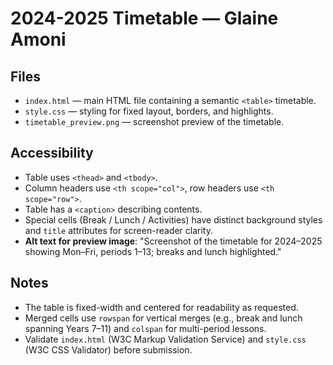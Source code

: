 # 2024-2025 Timetable — Glaine Amoni

## Files
- `index.html` — main HTML file containing a semantic `<table>` timetable.
- `style.css` — styling for fixed layout, borders, and highlights.
- `timetable_preview.png` — screenshot preview of the timetable.

## Accessibility
- Table uses `<thead>` and `<tbody>`.
- Column headers use `<th scope="col">`, row headers use `<th scope="row">`.
- Table has a `<caption>` describing contents.
- Special cells (Break / Lunch / Activities) have distinct background styles and `title` attributes for screen-reader clarity.
- **Alt text for preview image**: "Screenshot of the timetable for 2024–2025 showing Mon–Fri, periods 1–13; breaks and lunch highlighted."

## Notes
- The table is fixed-width and centered for readability as requested.
- Merged cells use `rowspan` for vertical merges (e.g., break and lunch spanning Years 7–11) and `colspan` for multi-period lessons.
- Validate `index.html` (W3C Markup Validation Service) and `style.css` (W3C CSS Validator) before submission.

